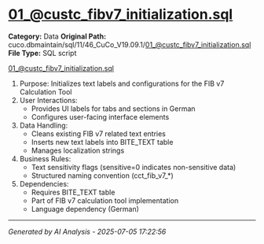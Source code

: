 # 01_@custc_fibv7_initialization.sql

**Category:** Data
**Original Path:** cuco.dbmaintain/sql/11/46_CuCo_V19.09.1/01_@custc_fibv7_initialization.sql
**File Type:** SQL script

01_@custc_fibv7_initialization.sql
1. Purpose: Initializes text labels and configurations for the FIB v7 Calculation Tool
2. User Interactions:
   - Provides UI labels for tabs and sections in German
   - Configures user-facing interface elements
3. Data Handling:
   - Cleans existing FIB v7 related text entries
   - Inserts new text labels into BITE_TEXT table
   - Manages localization strings
4. Business Rules:
   - Text sensitivity flags (sensitive=0 indicates non-sensitive data)
   - Structured naming convention (cct_fib_v7_*)
5. Dependencies:
   - Requires BITE_TEXT table
   - Part of FIB v7 calculation tool implementation
   - Language dependency (German)

---
*Generated by AI Analysis - 2025-07-05 17:22:56*
